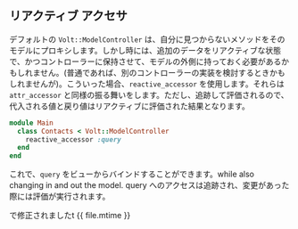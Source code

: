 ## リアクティブ アクセサ

デフォルトの ```Volt::ModelController``` は、自分に見つからないメソッドをそのモデルにプロキシします。しかし時には、追加のデータをリアクティブな状態で、かつコントローラーに保持させて、モデルの外側に持っておく必要があるかもしれません。(普通であれば、別のコントローラーの実装を検討するときかもしれませんが)。こういった場合、```reactive_accessor``` を使用します。それらは ```attr_accessor``` と同様の振る舞いをします。ただし、追跡して評価されるので、代入される値と戻り値はリアクティブに評価された結果となります。

```ruby
module Main
  class Contacts < Volt::ModelController
    reactive_accessor :query
  end
end
```

これで、```query``` をビューからバインドすることができます。while also changing in and out the model. query へのアクセスは追跡され、変更があった際には評価が実行されます。

で修正されましたt {{ file.mtime }}
